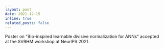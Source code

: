 ```yaml
---
layout: post
date: 2021-12-15
inline: true
related_posts: false
---
```


Poster on "Bio-inspired learnable divisive normalization for ANNs" accepted at the SVRHM workshop at NeurIPS 2021.